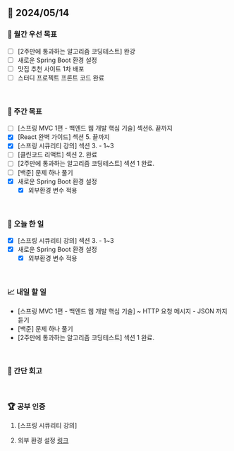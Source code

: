 ## 📅 2024/05/14

### 🚀 월간 우선 목표

- [ ] [2주만에 통과하는 알고리즘 코딩테스트] 완강
- [ ] 새로운 Spring Boot 환경 설정
- [ ] 맛집 추천 사이트 1차 배포
- [ ] 스터디 프로젝트 프론트 코드 완료

<br />

### 👏 주간 목표

- [ ] [스프링 MVC 1편 - 백엔드 웹 개발 핵심 기술] 섹션6. 끝까지
- [x] [React 완벽 가이드] 섹션 5. 끝까지
- [x] [스프링 시큐리티 강의] 섹션 3. - 1~3
- [ ] [클린코드 리액트] 섹션 2. 완료
- [ ] [2주만에 통과하는 알고리즘 코딩테스트] 섹션 1 완료.
- [ ] [백준] 문제 하나 풀기
- [x] 새로운 Spring Boot 환경 설정
  - [x] 외부환경 변수 적용

<br />

### 💯 오늘 한 일

- [x] [스프링 시큐리티 강의] 섹션 3. - 1~3
- [x] 새로운 Spring Boot 환경 설정
  - [x] 외부환경 변수 적용

<br />

### 📈 내일 할 일

- [스프링 MVC 1편 - 백엔드 웹 개발 핵심 기술] ~ HTTP 요청 메시지 - JSON 까지 듣기
- [백준] 문제 하나 풀기
- [2주만에 통과하는 알고리즘 코딩테스트] 섹션 1 완료.

<br />

### 🤔 간단 회고

<br />

### 🏆 공부 인증

1. [스프링 시큐리티 강의]

2. 외부 환경 설정
   [링크](../../../Spring/basic/환경%20설정.md)
